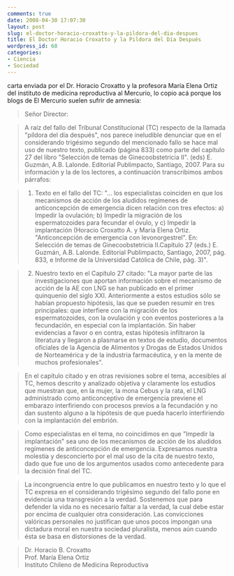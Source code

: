 ```yaml
---
comments: true
date: 2008-04-30 17:07:30
layout: post
slug: el-doctor-horacio-croxatto-y-la-pildora-del-dia-despues
title: El Doctor Horacio Croxatto y la Pildora del Día Después
wordpress_id: 68
categories:
- Ciencia
- Sociedad
---
```


carta enviada por el Dr. Horacio Croxatto y la profesora María Elena Ortiz del instituto de medicina reproductiva al Mercurio, lo copio acá porque los blogs de El Mercurio suelen sufrir de amnesia:

> Señor Director:

> A raíz del fallo del Tribunal Constitucional (TC) respecto de la llamada "píldora del día después", nos parece ineludible denunciar que en el considerando trigésimo segundo del mencionado fallo se hace mal uso de nuestro texto, publicado (página 833) como parte del capítulo 27 del libro "Selección de temas de Ginecoobstetricia II". (eds) E. Guzmán, A.B. Lalonde. Editorial Publimpacto, Santiago, 2007. Para su información y la de los lectores, a continuación transcribimos ambos párrafos:

> 1. Texto en el fallo del TC: "... los especialistas coinciden en que los mecanismos de acción de los aludidos regímenes de anticoncepción de emergencia dicen relación con tres efectos: a) Impedir la ovulación; b) Impedir la migración de los espermatozoides para fecundar el óvulo, y c) Impedir la implantación (Horacio Croxatto A. y María Elena Ortiz. "Anticoncepción de emergencia con levonorgestrel". En: Selección de temas de Ginecoobstetricia II.Capítulo 27 (eds.) E. Guzmán, A.B. Lalonde. Editorial Publimpacto, Santiago, 2007, pág. 833, e Informe de la Universidad Católica de Chile, pág. 3)".

> 2. Nuestro texto en el Capítulo 27 citado: "La mayor parte de las investigaciones que aportan información sobre el mecanismo de acción de la AE con LNG se han publicado en el primer quinquenio del siglo XXI. Anteriormente a estos estudios sólo se habían propuesto hipótesis, las que se pueden resumir en tres principales: que interfiere con la migración de los espermatozoides, con la ovulación y con eventos posteriores a la fecundación, en especial con la implantación. Sin haber evidencias a favor o en contra, estas hipótesis infiltraron la literatura y llegaron a plasmarse en textos de estudio, documentos oficiales de la Agencia de Alimentos y Drogas de Estados Unidos de Norteamérica y de la industria farmacéutica, y en la mente de muchos profesionales".

> En el capítulo citado y en otras revisiones sobre el tema, accesibles al TC, hemos descrito y analizado objetiva y claramente los estudios que muestran que, en la mujer, la mona Cebus y la rata, el LNG administrado como anticonceptivo de emergencia previene el embarazo interfiriendo con procesos previos a la fecundación y no dan sustento alguno a la hipótesis de que pueda hacerlo interfiriendo con la implantación del embrión.

> Como especialistas en el tema, no coincidimos en que "Impedir la implantación" sea uno de los mecanismos de acción de los aludidos regímenes de anticoncepción de emergencia. Expresamos nuestra molestia y desconcierto por el mal uso de la cita de nuestro texto, dado que fue uno de los argumentos usados como antecedente para la decisión final del TC.

> La incongruencia entre lo que publicamos en nuestro texto y lo que el TC expresa en el considerando trigésimo segundo del fallo pone en evidencia una transgresión a la verdad. Sostenemos que para defender la vida no es necesario faltar a la verdad, la cual debe estar por encima de cualquier otra consideración. Las convicciones valóricas personales no justifican que unos pocos impongan una dictadura moral en nuestra sociedad pluralista, menos aún cuando ésta se basa en distorsiones de la verdad.

> Dr. Horacio B. Croxatto  
Prof. María Elena Ortiz  
Instituto Chileno de Medicina Reproductiva



